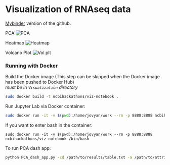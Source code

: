 # Visualization of RNAseq data

[Mybinder](https://hub.gke.mybinder.org/user/ncbi-hackathons-eq-in-the-cloud-i1a58q64/notebooks/Visualization/Visualizations.ipynb) version of the github.





PCA
![PCA](https://github.com/NCBI-Hackathons/RNA-Seq-in-the-Cloud/blob/master/Visualization/3D_pca.PNG)

Heatmap
![Heatmap](https://github.com/NCBI-Hackathons/RNA-Seq-in-the-Cloud/blob/master/Visualization/interactive_heatmap.PNG)

Volcano Plot
![Vol plt](https://github.com/NCBI-Hackathons/RNA-Seq-in-the-Cloud/blob/master/Visualization/basic_heatmap.PNG)


### Running with Docker

Build the Docker image (This step can be skipped when the Docker image has been pushed to Docker Hub)  
*must be in `Visualization` directory*
```bash
sudo docker build -t ncbihackathons/viz-notebook .
```

Run Jupyter Lab via Docker container:
```bash
sudo docker run -it -v $(pwd):/home/jovyan/work --rm -p 8888:8888 ncbihackathons/viz-notebook jupyter-lab
```

If you want to enter bash in the container:
```
sudo docker run -it -v $(pwd):/home/jovyan/work --rm -p 8888:8888 ncbihackathons/viz-notebook /bin/bash
```
To run PCA dash app:
```bash
python PCA_dash_app.py -cd /path/to/results/table.txt -a /path/to/attributes/table.txt
```
